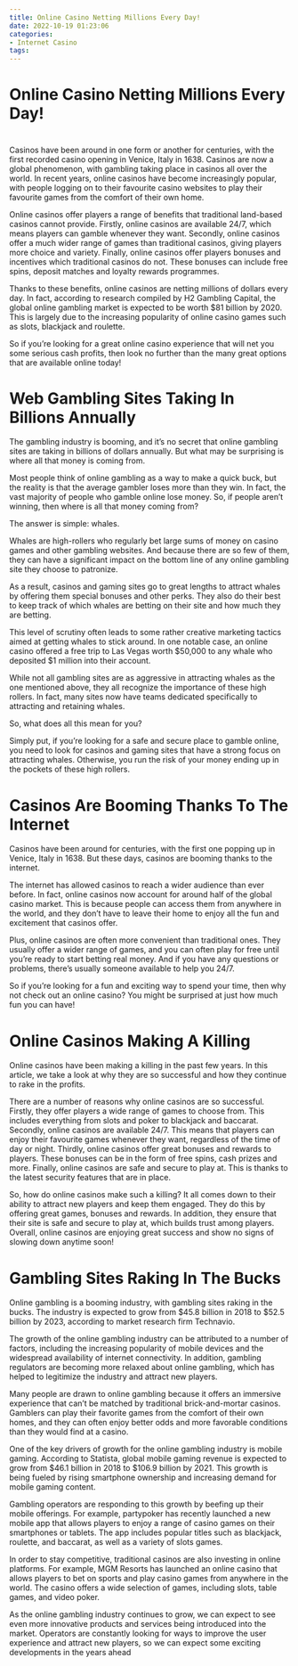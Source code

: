 ```yaml
---
title: Online Casino Netting Millions Every Day!
date: 2022-10-19 01:23:06
categories:
- Internet Casino
tags:
---
```



#  Online Casino Netting Millions Every Day!

#

Casinos have been around in one form or another for centuries, with the first recorded casino opening in Venice, Italy in 1638. Casinos are now a global phenomenon, with gambling taking place in casinos all over the world. In recent years, online casinos have become increasingly popular, with people logging on to their favourite casino websites to play their favourite games from the comfort of their own home.

Online casinos offer players a range of benefits that traditional land-based casinos cannot provide. Firstly, online casinos are available 24/7, which means players can gamble whenever they want. Secondly, online casinos offer a much wider range of games than traditional casinos, giving players more choice and variety. Finally, online casinos offer players bonuses and incentives which traditional casinos do not. These bonuses can include free spins, deposit matches and loyalty rewards programmes.

Thanks to these benefits, online casinos are netting millions of dollars every day. In fact, according to research compiled by H2 Gambling Capital, the global online gambling market is expected to be worth $81 billion by 2020. This is largely due to the increasing popularity of online casino games such as slots, blackjack and roulette.

So if you’re looking for a great online casino experience that will net you some serious cash profits, then look no further than the many great options that are available online today!

#  Web Gambling Sites Taking In Billions Annually 

The gambling industry is booming, and it’s no secret that online gambling sites are taking in billions of dollars annually. But what may be surprising is where all that money is coming from.

Most people think of online gambling as a way to make a quick buck, but the reality is that the average gambler loses more than they win. In fact, the vast majority of people who gamble online lose money. So, if people aren’t winning, then where is all that money coming from?

The answer is simple: whales.

Whales are high-rollers who regularly bet large sums of money on casino games and other gambling websites. And because there are so few of them, they can have a significant impact on the bottom line of any online gambling site they choose to patronize.

As a result, casinos and gaming sites go to great lengths to attract whales by offering them special bonuses and other perks. They also do their best to keep track of which whales are betting on their site and how much they are betting.

This level of scrutiny often leads to some rather creative marketing tactics aimed at getting whales to stick around. In one notable case, an online casino offered a free trip to Las Vegas worth $50,000 to any whale who deposited $1 million into their account.

While not all gambling sites are as aggressive in attracting whales as the one mentioned above, they all recognize the importance of these high rollers. In fact, many sites now have teams dedicated specifically to attracting and retaining whales.

So, what does all this mean for you?

Simply put, if you’re looking for a safe and secure place to gamble online, you need to look for casinos and gaming sites that have a strong focus on attracting whales. Otherwise, you run the risk of your money ending up in the pockets of these high rollers.

#  Casinos Are Booming Thanks To The Internet 

Casinos have been around for centuries, with the first one popping up in Venice, Italy in 1638. But these days, casinos are booming thanks to the internet.

The internet has allowed casinos to reach a wider audience than ever before. In fact, online casinos now account for around half of the global casino market. This is because people can access them from anywhere in the world, and they don’t have to leave their home to enjoy all the fun and excitement that casinos offer.

Plus, online casinos are often more convenient than traditional ones. They usually offer a wider range of games, and you can often play for free until you’re ready to start betting real money. And if you have any questions or problems, there’s usually someone available to help you 24/7.

So if you’re looking for a fun and exciting way to spend your time, then why not check out an online casino? You might be surprised at just how much fun you can have!

#  Online Casinos Making A Killing 

Online casinos have been making a killing in the past few years. In this article, we take a look at why they are so successful and how they continue to rake in the profits. 

There are a number of reasons why online casinos are so successful. Firstly, they offer players a wide range of games to choose from. This includes everything from slots and poker to blackjack and baccarat. Secondly, online casinos are available 24/7. This means that players can enjoy their favourite games whenever they want, regardless of the time of day or night. Thirdly, online casinos offer great bonuses and rewards to players. These bonuses can be in the form of free spins, cash prizes and more. Finally, online casinos are safe and secure to play at. This is thanks to the latest security features that are in place.

So, how do online casinos make such a killing? It all comes down to their ability to attract new players and keep them engaged. They do this by offering great games, bonuses and rewards. In addition, they ensure that their site is safe and secure to play at, which builds trust among players. Overall, online casinos are enjoying great success and show no signs of slowing down anytime soon!

#  Gambling Sites Raking In The Bucks

Online gambling is a booming industry, with gambling sites raking in the bucks. The industry is expected to grow from $45.8 billion in 2018 to $52.5 billion by 2023, according to market research firm Technavio.

The growth of the online gambling industry can be attributed to a number of factors, including the increasing popularity of mobile devices and the widespread availability of internet connectivity. In addition, gambling regulators are becoming more relaxed about online gambling, which has helped to legitimize the industry and attract new players.

Many people are drawn to online gambling because it offers an immersive experience that can’t be matched by traditional brick-and-mortar casinos. Gamblers can play their favorite games from the comfort of their own homes, and they can often enjoy better odds and more favorable conditions than they would find at a casino.

One of the key drivers of growth for the online gambling industry is mobile gaming. According to Statista, global mobile gaming revenue is expected to grow from $46.1 billion in 2018 to $106.9 billion by 2021. This growth is being fueled by rising smartphone ownership and increasing demand for mobile gaming content.

Gambling operators are responding to this growth by beefing up their mobile offerings. For example, partypoker has recently launched a new mobile app that allows players to enjoy a range of casino games on their smartphones or tablets. The app includes popular titles such as blackjack, roulette, and baccarat, as well as a variety of slots games.

In order to stay competitive, traditional casinos are also investing in online platforms. For example, MGM Resorts has launched an online casino that allows players to bet on sports and play casino games from anywhere in the world. The casino offers a wide selection of games, including slots, table games, and video poker.

As the online gambling industry continues to grow, we can expect to see even more innovative products and services being introduced into the market. Operators are constantly looking for ways to improve the user experience and attract new players, so we can expect some exciting developments in the years ahead